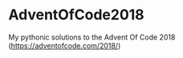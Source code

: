 # AdventOfCode2018
My pythonic solutions to the Advent Of Code 2018 (https://adventofcode.com/2018/)
